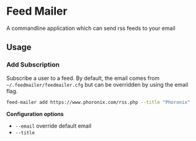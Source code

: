 # Feed Mailer

A commandline application which can send rss feeds to your email

## Usage

### Add Subscription

Subscribe a user to a feed. By default, the email comes from `~/.feedmailer/feedmailer.cfg` but can be overridden by using the email flag.

``` bash
feed-mailer add https://www.phoronix.com/rss.php --title "Phoronix"
```

**Configuration options**

+ `--email` <email> override default email
+ `--title` <title> title of feed
+ `--digest` enable digest of feed instead individual entries. Default is false
+ `--desc-length` override the default description length for articles


### List Subscriptions

Show what feeds users are subscribed to. The numbers listed are the `subscription_id`.

``` bash
feedmailer list
```

``` bash
1. Phoronix -> user@mail.com
```

### List Feeds

Show all feeds that feedmailer knows about. This is useful for commands which require a `feed_id` such as the `refresh` command.

``` bash
feedmailer list-feeds
```

``` bash
1. Phoronix
```

### Remove Subscription

Remove subscription from feedmailer. The id of the subscription can be found using the `list` command.

``` bash
feed-mailer remove <id>
```

### Refresh feeds

Download latest articles for feeds and store them for mailing at some point

**IMPORTANT** This command must be ran regularly in order for the `deliver` command to work otherwise the `deliver` command will never find any articles to deliver

`feed-mailer refresh`

``` bash
feed-mailer refresh <id>
```

### Deliver Emails

``` bash
feed-mailer deliver <ids>
```

**Configuration flags**

+ `--pretend` Show which items would be mailed without actually mailing them

## Configuration

When feed-mailer is first ran, it will create a default configuration file in `~/.feedmailer/feedmailer.cfg`. Below is example configuration with default values.

``` ini
[DEFAULT]
# Default email to use for subscriptions.
# This is required when adding a feed unless the `--email` is used
email =

# Enables digest mode for subscription. Instead of sending out articles as
# individual emails, one email is sent containing all new articles found
digest=No

# Host of the smtp server
smtp_host=

# Port to use to connect to the smtp server
smtp_port=25

# Decides whether to use ssl encryption for communicating with the smtp server
smtp_ssl=No

# Determines whether the smtp server requires authentication
smtp_auth=No

# Login credentials to use when the server requires authentication
smtp_user=
smtp_password=
```

## Scheduling

Manually running commands to refresh and deliver feeds is tedious. It's easier to schedule feedmailer commands to run at certain time intervals.

For those on linux systems, `cron` suits our purposes for scheduling time based tasks.

### Adding Cron Jobs

1. Edit cron tasks for current user

    ``` bash
    crontab -e
    ```

2. Add an entry for refreshing feeds. This entry runs the refresh command every 6 hours

    ``` cron
    0 */6 * * *  feedmailer refresh
    ```

3. Also add an entry for delivering emails for a subscription. The entry below would deliver emails at 4am every day.

    ``` cron
    0 4 * * * feedmail deliver 1
    ```

